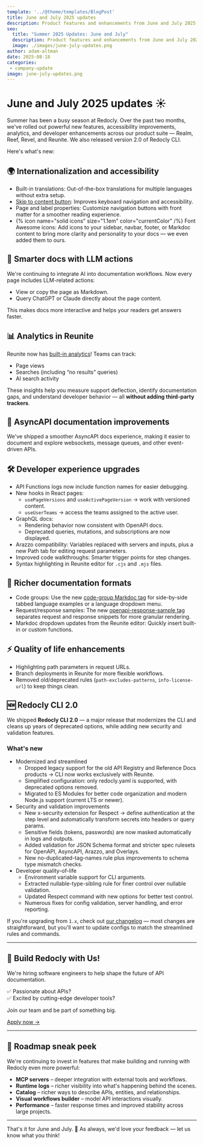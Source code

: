 ```yaml
---
template: '../@theme/templates/BlogPost'
title: June and July 2025 updates
description: Product features and enhancements from June and July 2025 include analytics, icons, and AsyncAPI docs
seo:
  title: "Summer 2025 Updates: June and July"
  description: Product features and enhancements from June and July 2025 include analytics, icons, and AsyncAPI docs
  image: ./images/june-july-updates.png
author: adam-altman
date: 2025-08-18
categories:
 - company-update
image: june-july-updates.png
---
```


# June and July 2025 updates ☀️

Summer has been a busy season at Redocly.
Over the past two months, we've rolled out powerful new features, accessibility improvements, analytics, and developer enhancements across our product suite — Realm, Reef, Revel, and Reunite.
We also released version 2.0 of Redocly CLI.

Here's what's new:

## 🌍 Internationalization and accessibility
- Built-in translations: Out-of-the-box translations for multiple languages without extra setup.
- [Skip to content button](../docs/end-user/navigate-project.md#skip-to-content): Improves keyboard navigation and accessibility.
- Page and label properties: Customize navigation buttons with front matter for a smoother reading experience.
- {% icon name="solid icons" size="1.1em" color="currentColor" /%} Font Awesome icons: Add icons to your sidebar, navbar, footer, or Markdoc content to bring more clarity and personality to your docs — we even added them to ours.

## 🤖 Smarter docs with LLM actions

We're continuing to integrate AI into documentation workflows.
Now every page includes LLM-related actions:
- View or copy the page as Markdown.
- Query ChatGPT or Claude directly about the page content.

This makes docs more interactive and helps your readers get answers faster.

## 📊 Analytics in Reunite

Reunite now has [built-in analytics](../docs/realm/reunite/project/analytics.md)!
Teams can track:
- Page views
- Searches (including “no results” queries)
- AI search activity

These insights help you measure support deflection, identify documentation gaps, and understand developer behavior — all **without adding third-party trackers**.

## 📡 AsyncAPI documentation improvements

We've shipped a smoother AsyncAPI docs experience, making it easier to document and explore websockets, message queues, and other event-driven APIs.

## 🛠️ Developer experience upgrades
- API Functions logs now include function names for easier debugging.
- New hooks in React pages:
    - `usePageVersions` and `useActivePageVersion` → work with versioned content.
   - `useUserTeams` → access the teams assigned to the active user.
- GraphQL docs:
    - Rendering behavior now consistent with OpenAPI docs.
    - Deprecated queries, mutations, and subscriptions are now displayed.
- Arazzo compatibility: Variables replaced with servers and inputs, plus a new Path tab for editing request parameters.
- Improved code walkthroughs: Smarter trigger points for step changes.
- Syntax highlighting in Reunite editor for `.cjs` and `.mjs` files.

## 📖 Richer documentation formats
- Code groups: Use the new [code-group Markdoc tag](../docs/realm/content/markdoc-tags/code-group.md) for side-by-side tabbed language examples or a language dropdown menu.
- Request/response samples: The new [openapi-response-sample tag](../docs/realm/content/markdoc-tags/openapi-response-sample.md) separates request and response snippets for more granular rendering.
- Markdoc dropdown updates from the Reunite editor: Quickly insert built-in or custom functions.

## ⚡ Quality of life enhancements
- Highlighting path parameters in request URLs.
- Branch deployments in Reunite for more flexible workflows.
- Removed old/deprecated rules (`path-excludes-patterns`, `info-license-url`) to keep things clean.

## 🆕 Redocly CLI 2.0

We shipped **Redocly CLI 2.0** — a major release that modernizes the CLI and cleans up years of deprecated options, while adding new security and validation features.

### What's new

- Modernized and streamlined
    - Dropped legacy support for the old API Registry and Reference Docs products → CLI now works exclusively with Reunite.
    - Simplified configuration: only redocly.yaml is supported, with deprecated options removed.
    - Migrated to ES Modules for better code organization and modern Node.js support (current LTS or newer).
- Security and validation improvements
    - New x-security extension for Respect → define authentication at the step level and automatically transform secrets into headers or query params.
    - Sensitive fields (tokens, passwords) are now masked automatically in logs and outputs.
    - Added validation for JSON Schema format and stricter spec rulesets for OpenAPI, AsyncAPI, Arazzo, and Overlays.
    - New no-duplicated-tag-names rule plus improvements to schema type mismatch checks.
- Developer quality-of-life
    - Environment variable support for CLI arguments.
    - Extracted nullable-type-sibling rule for finer control over nullable validation.
    - Updated Respect command with new options for better test control.
    - Numerous fixes for config validation, server handling, and error reporting.

If you're upgrading from `1.x`, check out [our changelog](../docs/cli/@v2/changelog.md) — most changes are straightforward, but you'll want to update configs to match the streamlined rules and commands.

---

## 🚀 Build Redocly with Us!

We're hiring software engineers to help shape the future of API documentation.

✅ Passionate about APIs?\
✅ Excited by cutting-edge developer tools?

Join our team and be part of something big.

[Apply now →](https://redocly.com/careers#software-engineer)

---

## 🔮 Roadmap sneak peek

We're continuing to invest in features that make building and running with Redocly even more powerful:
- **MCP servers** – deeper integration with external tools and workflows.
- **Runtime logs** – richer visibility into what's happening behind the scenes.
- **Catalog** – richer ways to describe APIs, entities, and relationships.
- **Visual workflows builder** – model API interactions visually.
- **Performance** – faster response times and improved stability across large projects.

---

That's it for June and July. 🚀
As always, we'd love your feedback — let us know what you think!
